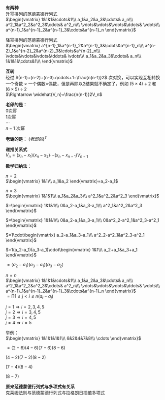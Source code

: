 **有两种**    
升幂排列的范德蒙德行列式    
 $\begin{vmatrix}    
1&1&1&\cdots&1\\\     
a_1&a_2&a_3&\cdots& a_n\\\     
a^2_1&a^2_2&a^2_3&\cdots& a^2_n\\\     
\vdots&\vdots&\vdots&\ddots& \vdots\\\     
a^{n-1}_1&a^{n-1}_2&a^{n-1}_3&\cdots&a^{n-1}_n    
\end{vmatrix}$     
    
降幂排列的范德蒙德行列式    
 $\begin{vmatrix}    
a^{n-1}_1&a^{n-1}_2&a^{n-1}_3&\cdots&a^{n-1}_n\\\     
a^{n-2}_1&a^{n-2}_2&a^{n-2}_3&\cdots&a^{n-2}_n\\\     
\vdots&\vdots&\vdots&\ddots& \vdots\\\     
a_1&a_2&a_3&\cdots& a_n\\\     
1&1&1&\cdots&1\\\     
\end{vmatrix}$     
    
**互转**    
经过 $(n-1)+(n-2)+(n-3)+\cdots+1=\frac{n(n-1)}2$ 次对换，可以实现互相转换    
一个奇数 $\times$ 一个偶数=偶数，但是再除以2结果就不确定了，例如 $(5\times4)\div2$ 和 $(6\times5)\div2$     
 $\Rightarrow \widehat{V_n}=\frac{n(n-1)}2V_n$     
    
**老邱的是**：    
0次幂    
1次幂    
 $\cdots$     
 $n-1$ 次幂    
    
**老谢的是**： $(老邱的)^T$     
    
**递推关系式**    
 $V_n=(x_n-x_1)(x_n-x_2)\cdots(x_n-x_{n-1})V_{n-1}$     
    
**数学归纳法**：    
    
 $n=2$     
 $\begin{vmatrix}    
1&1\\\ a_1&a_2    
\end{vmatrix}=a_2-a_1$     
    
 $n=3$     
 $\begin{vmatrix}    
1&1&1\\\ a_1&a_2&a_3\\\ a^2_1&a^2_2&a^2_3    
\end{vmatrix}$     
    
 $=\begin{vmatrix}    
1&1&1\\\ 0&a_2-a_1&a_3-a_1\\\ a^2_1&a^2_2&a^2_3    
\end{vmatrix}$     
    
 $=\begin{vmatrix}    
1&1&1\\\ 0&a_2-a_1&a_3-a_1\\\     
0&a^2_2-a^2_1&a^2_3-a^2_1    
\end{vmatrix}$     
    
 $=1\cdot\begin{vmatrix}    
a_2-a_1&a_3-a_1\\\     
a^2_2-a^2_1&a^2_3-a^2_1    
\end{vmatrix}$     
    
 $=1(a_2-a_1)(a_3-a_1)\cdot\begin{vmatrix}    
1&1\\\     
a_2+a_1&a_3+a_1    
\end{vmatrix}$     
    
 $=(a_2-a_1)(a_3-a_1)(a_3-a_2)$     
    
 $n=n$     
 $\begin{vmatrix}    
1&1&1&\cdots&1\\\     
a_1&a_2&a_3&\cdots& a_n\\\     
a^2_1&a^2_2&a^2_3&\cdots& a^2_n\\\     
\vdots&\vdots&\vdots&\ddots& \vdots\\\     
a^{n-1}_1&a^{n-1}_2&a^{n-1}_3&\cdots&a^{n-1}_n    
\end{vmatrix}$     
 $=\prod{1\leq j<i\leq n}(a_i-a_j)$     
    
 $j=1\Rightarrow i=2,3,4,5$     
 $j=2\Rightarrow i=3,4,5$     
 $j=3\Rightarrow i=4,5$     
 $j=4\Rightarrow i=5$     
    
举例：    
 $\begin{vmatrix}    
1&1&1&1&1\\\ 6&2&4&7&8\\\ \cdots    
\end{vmatrix}$     
    
 $=(2-6)(4-6)(7-6)(8-6)$     
    
 $(4-2)(7-2)(8-2)$     
    
 $(7-4)(8-4)$     
    
 $(8-7)$     
    
**原来范德蒙德行列式与多项式有关系**    
克莱姆法则与范德蒙德行列式与拉格朗日插值多项式    
